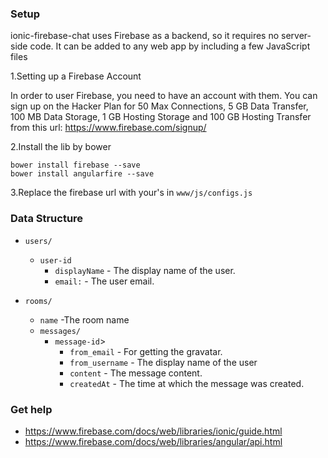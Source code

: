 ### Setup
ionic-firebase-chat uses Firebase as a backend, so it requires no server-side code. It can be added to any web app by including a few JavaScript files

1.Setting up a Firebase Account

In order to user Firebase, you need to have an account with them. You can sign up on the Hacker Plan for 50 Max Connections, 5 GB Data Transfer, 100 MB Data Storage, 1 GB Hosting Storage and 100 GB Hosting Transfer from this url: https://www.firebase.com/signup/

2.Install the lib by bower

```
bower install firebase --save
bower install angularfire --save
```

3.Replace the firebase url with your's in `www/js/configs.js`

### Data Structure

* `users/`
  * `user-id`
    * `displayName` - The display name of the user.
    * `email:` - The user email.

* `rooms/`
  * `name` -The room name
  * `messages/`
    * `message-id`>
      * `from_email` - For getting the gravatar.
      * `from_username` - The display name of the user
      * `content` - The message content.
      * `createdAt`  - The time at which the message was created.

### Get help
* https://www.firebase.com/docs/web/libraries/ionic/guide.html
* https://www.firebase.com/docs/web/libraries/angular/api.html
